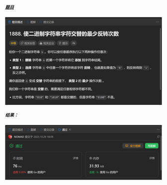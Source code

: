##### [题目](https://leetcode.cn/problems/minimum-number-of-flips-to-make-the-binary-string-alternating/description/)
![pic](img.png)
##### 结果：
![pic](result.png)